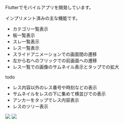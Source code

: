 Flutterでモバイルアプリを開発しています。

インプリメント済みの主な機能です。
- カテゴリ一覧表示
- 板一覧表示
- スレ一覧表示
- レス一覧表示
- スライドアニメーションでの画面間の遷移
- 左から右へのフリックでの前画面への遷移
- レス一覧での画像のサムネイル表示とタップでの拡大

todo
- レス内容以外のレス番号や時刻などの表示
- サムネイルをレスの下に集めて横並びでの表示
- アンカーをタップでレス内容表示
- レスのツリー表示

![](https://storage.googleapis.com/zenn-user-upload/946e4d9311f9-20240210.gif)
![](https://storage.googleapis.com/zenn-user-upload/cef6ea41871f-20240210.gif)
